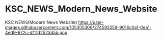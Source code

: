 # KSC_NEWS_Modern_News_Website
KSC NEWS(Modern News Website)
https://user-images.githubusercontent.com/105305306/274593259-9016c0a1-0ea1-4ed9-972c-df11d2523d5b.png
